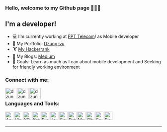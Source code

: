 ### Hello, welcome to my Github page 👋👋👋

## I'm a developer!
- 💻 I’m currently working at [FPT Telecom][website]! as Mobile developer
- 💼 My Portfolio: [Dzung-vu](https://dzung-vu.herokuapp.com/)
- 🏋 [My Hackerrank][hackerrank]
- 📔 My Blogs: [Medium](https://thdng-39982.medium.com/)
- 🥅 Goals: Learn as much as I can about mobile development and Seeking for friendly working environment

### Connect with me:

[<img align="left" alt="dzungvuProfile | LinkedIn" width="36px" src="https://content.linkedin.com/content/dam/me/business/en-us/amp/brand-site/v2/bg/LI-Bug.svg.original.svg" />][linkedin]
[<img align="left" alt="dzungvuProfile | Instagram" width="36px" src="https://upload.wikimedia.org/wikipedia/commons/thumb/e/e7/Instagram_logo_2016.svg/1200px-Instagram_logo_2016.svg.png" />][instagram]
[<img align="left" alt="dzungvuProfile | Facebook" width="36px" src="https://cdn.icon-icons.com/icons2/2108/PNG/512/facebook_icon_130940.png" />][facebook]

<br />

### Languages and Tools:

<img align="left" alt="Android Studio" width="26px" src="https://i.pinimg.com/originals/4e/74/7c/4e747c82368d9681b75d54f56319dae7.png" />

<img align="left" alt="Visual Studio Code" width="26px" src="https://upload.wikimedia.org/wikipedia/commons/thumb/9/9a/Visual_Studio_Code_1.35_icon.svg/128px-Visual_Studio_Code_1.35_icon.svg.png" />

<img align="left" alt="XCode" width="26px" src="https://developer.apple.com/assets/elements/icons/xcode-12/xcode-12-96x96.png" />

<img align="left" alt="Kotlin" width="26px" src="https://cdn.worldvectorlogo.com/logos/kotlin-1.svg" />

<img align="left" alt="Flutter" width="26px" src="https://cdn.iconscout.com/icon/free/png-512/flutter-2038877-1720090.png" />

<img align="left" alt="Java" width="26px" src="https://upload.wikimedia.org/wikipedia/en/thumb/3/30/Java_programming_language_logo.svg/283px-Java_programming_language_logo.svg.png" />

<img align="left" alt="Swift" width="26px" src="https://image.flaticon.com/icons/png/512/919/919833.png" />

<img align="left" alt="Python" width="26px" src="https://cdn3.iconfinder.com/data/icons/logos-and-brands-adobe/512/267_Python-512.png" />

<img align="left" alt="MySql" width="26px" src="https://www.mysql.com/common/logos/logo-mysql-170x115.png" />

<img align="left" alt="Github" width="26px" src="https://pngimg.com/uploads/github/github_PNG20.png" />

<img align="left" alt="Sourcetree" width="26px" src="https://cdn4.iconfinder.com/data/icons/logos-and-brands/512/313_Sourcetree_logo-512.png" />

<img align="left" alt="Firebase" width="26px" src="https://img.icons8.com/color/452/firebase.png" />

<br />
<br />

---

[website]: https://fpt.vn/
[youtube]: https://www.youtube.com/channel/UCMPcT_LClgMLIjtCzyjIu9g/videos?view_as=subscriber
[instagram]: https://instagram.com/thedungit.cs
[linkedin]: https://www.linkedin.com/in/dzungvucs/
[facebook]: https://www.facebook.com/thedungit.cs/
[gmail]: mailto://dzungvucs@gmail.com
[hackerrank]:https://www.hackerrank.com/thedung2709
